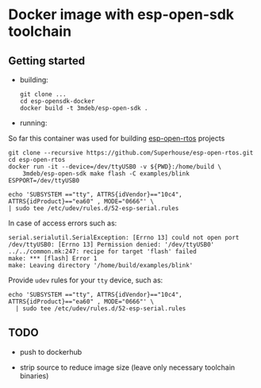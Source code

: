 Docker image with esp-open-sdk toolchain
=======

## Getting started

* building:

  ```
  git clone ...
  cd esp-opensdk-docker
  docker build -t 3mdeb/esp-open-sdk .
  ```

* running:

So far this container was used for building
[esp-open-rtos](https://github.com/SuperHouse/esp-open-rtos) projects

  ```
  git clone --recursive https://github.com/Superhouse/esp-open-rtos.git
  cd esp-open-rtos
  docker run -it --device=/dev/ttyUSB0 -v ${PWD}:/home/build \
      3mdeb/esp-open-sdk make flash -C examples/blink ESPPORT=/dev/ttyUSB0
  ```

  ```
  echo 'SUBSYSTEM =="tty", ATTRS{idVendor}=="10c4", ATTRS{idProduct}=="ea60" , MODE="0666"' \
  | sudo tee /etc/udev/rules.d/52-esp-serial.rules
  ```

In case of access errors such as:

  ```
  serial.serialutil.SerialException: [Errno 13] could not open port /dev/ttyUSB0: [Errno 13] Permission denied: '/dev/ttyUSB0'
  ../../common.mk:247: recipe for target 'flash' failed
  make: *** [flash] Error 1
  make: Leaving directory '/home/build/examples/blink'
  ```

Provide `udev` rules for your `tty` device, such as:

  ```
  echo 'SUBSYSTEM =="tty", ATTRS{idVendor}=="10c4", ATTRS{idProduct}=="ea60" , MODE="0666"' \
    | sudo tee /etc/udev/rules.d/52-esp-serial.rules
  ```

## TODO

* push to dockerhub

* strip source to reduce image size (leave only necessary toolchain binaries)
